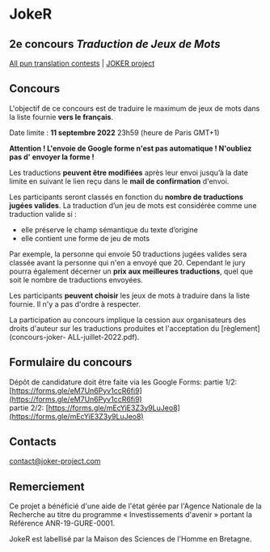 
# JokeR

## 2e concours *Traduction de Jeux de Mots*


[All pun translation contests](../index) | [JOKER project](../../clef-2022/index)
<br>

## Concours

L'objectif de ce concours est de traduire le maximum de jeux de mots dans la liste fournie **vers le français**. 

Date limite : **11 septembre 2022** 23h59 (heure de Paris GMT+1)

**Attention ! L'envoie de Google forme n'est pas automatique ! N'oubliez pas d' envoyer la forme !**

Les traductions **peuvent être modifiées** après leur envoi jusqu’à la date limite en suivant le lien reçu dans le **mail de confirmation** d'envoi.

Les participants seront classés en fonction du **nombre de traductions jugées valides**. La traduction d’un jeu de mots est considérée comme une traduction valide si :
- elle préserve le champ sémantique du texte d’origine
- elle contient une forme de jeu de mots 

Par exemple, la personne qui envoie 50 traductions jugées valides sera classée avant la personne qui n'en a envoyé que 20. Cependant le jury pourra également décerner un **prix aux meilleures traductions**, quel que soit le nombre de traductions envoyées. 

Les participants **peuvent choisir** les jeux de mots à traduire dans la liste fournie. Il n'y a pas d'ordre à respecter. 

La participation au concours implique la cession aux organisateurs des droits d'auteur sur les traductions produites et l'acceptation du [règlement](concours-joker- ALL-juillet-2022.pdf).


## Formulaire du concours

Dépôt de candidature doit être faite via les Google Forms: 
partie 1/2: [https://forms.gle/eM7Un6Pyv1ccR6fi9](https://forms.gle/eM7Un6Pyv1ccR6fi9)    
partie 2/2: [https://forms.gle/mEcYiE3Z3y9LuJeo8](https://forms.gle/mEcYiE3Z3y9LuJeo8)    


## Contacts
[contact@joker-project.com](mailto:contact@joker-project.com)

## Remerciement
Ce projet a bénéficié d'une aide de l'état gérée par l'Agence Nationale de la Recherche au titre du programme « Investissements d'avenir » portant la Référence ANR-19-GURE-0001.

JokeR est labellisé par la Maison des Sciences de l'Homme en Bretagne.
